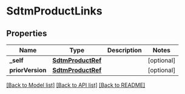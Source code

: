 # SdtmProductLinks

## Properties
Name | Type | Description | Notes
------------ | ------------- | ------------- | -------------
**_self** | [**SdtmProductRef**](SdtmProductRef.md) |  | [optional] 
**priorVersion** | [**SdtmProductRef**](SdtmProductRef.md) |  | [optional] 

[[Back to Model list]](../README.md#documentation-for-models) [[Back to API list]](../README.md#documentation-for-api-endpoints) [[Back to README]](../README.md)


